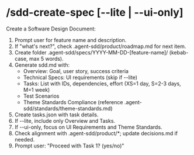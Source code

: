 # /sdd-create-spec [--lite | --ui-only]
Create a Software Design Document:
1. Prompt user for feature name and description.
2. If "what's next?", check .agent-sdd/product/roadmap.md for next item.
3. Create folder .agent-sdd/specs/YYYY-MM-DD-[feature-name]/ (kebab-case, max 5 words).
4. Generate sdd.md with:
   - Overview: Goal, user story, success criteria
   - Technical Specs: UI requirements (skip if --lite)
   - Tasks: List with IDs, dependencies, effort (XS=1 day, S=2-3 days, M=1 week)
   - Test Scenarios
   - Theme Standards Compliance (reference .agent-sdd/standards/theme-standards.md)
5. Create tasks.json with task details.
6. If --lite, include only Overview and Tasks.
7. If --ui-only, focus on UI Requirements and Theme Standards.
8. Check alignment with .agent-sdd/product/*; update decisions.md if needed.
9. Prompt user: "Proceed with Task 1? (yes/no)"

